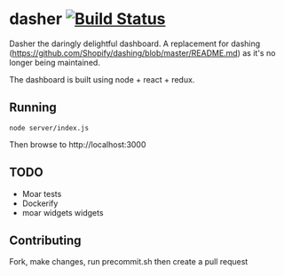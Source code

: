 # dasher [![Build Status](https://travis-ci.org/mikefarah/dasher.svg?branch=master)](https://travis-ci.org/mikefarah/dasher)
Dasher the daringly delightful dashboard. A replacement for dashing (https://github.com/Shopify/dashing/blob/master/README.md) as it's no longer being maintained.

The dashboard is built using node + react + redux.

## Running

```
node server/index.js
```

Then browse to http://localhost:3000

## TODO

- Moar tests
- Dockerify
- moar widgets widgets


## Contributing

Fork, make changes, run precommit.sh then create a pull request
